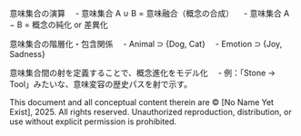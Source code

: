 意味集合の演算
　- 意味集合 A ∪ B = 意味融合（概念の合成）
　- 意味集合 A − B = 概念の純化 or 差異化

意味集合の階層化・包含関係
　- Animal ⊃ {Dog, Cat}
　- Emotion ⊃ {Joy, Sadness}

意味集合間の射を定義することで、概念進化をモデル化
　- 例：「Stone → Tool」みたいな、意味変容の歴史パスを射で示す。


This document and all conceptual content therein are © [No Name Yet Exist], 2025. 
All rights reserved. Unauthorized reproduction, distribution, or use without explicit permission is prohibited.